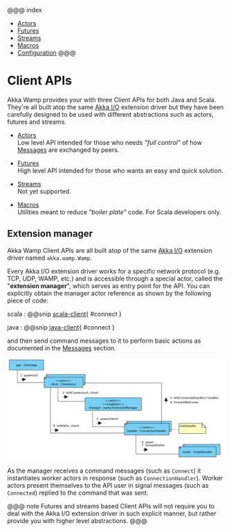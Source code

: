 @@@ index
* [Actors](actors.md)
* [Futures](futures.md)
* [Streams](streams.md)
* [Macros](macros.md)
* [Configuration](config.md)
@@@ 

# Client APIs
Akka Wamp provides your with three Client APIs for both Java and Scala. They're all built atop the same [Akka I/O](http://doc.akka.io/docs/akka/current/scala/io.html) extension driver but they have been carefully designed to be used with different abstractions such as actors, futures and streams.

* [Actors](actors.html)   
  Low level API intended for those who needs _"full control"_ of how [Messages](../messages.html) are exchanged by peers.
  
* [Futures](futures.html)   
  High level API intended for those who wants an easy and quick solution.
  
* [Streams](streams.html)  
  Not yet supported.
  
* [Macros](macros.html)  
  Utilities meant to reduce _"boiler plate"_ code. For Scala developers only.  
   
   
## Extension manager
Akka Wamp Client APIs are all built atop of the same [Akka I/O](http://doc.akka.io/docs/akka/current/scala/io.html) extension driver named ``akka.wamp.Wamp``.

Every Akka I/O extension driver works for a specific network protocol (e.g. TCP, UDP, WAMP, etc.) and is accessible through a special actor, called the "__extension manager__", which serves as entry point for the API. You can explicitly obtain the manager actor reference as shown by the following piece of code:


scala
:    @@snip [scala-client](../../scala/docs/ScalaClientActor.scala){ #connect }

java
:    @@snip [java-client](../../java/docs/JavaClientActor.java){ #connect }


and then send command messages to it to perform basic actions as documented in the [Messages](messages.html) section.


![client](client.png)

As the manager receives a command messages (such as ``Connect``) it instantiates worker actors in response (such as ``ConnectionHandler``). Worker actors present themselves to the API user in signal messages (such as ``Connected``) replied to the command that was sent. 

 
@@@ note
Futures and streams based Client APIs will not require you to deal with the Akka I/O extension driver in such explicit manner, but rather provide you with higher level abstractions.
@@@

[scala-client]: ../../scala/docs/ScalaClientActor.scala